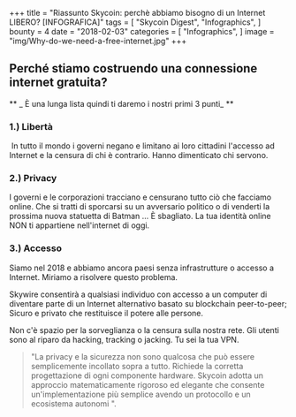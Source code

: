 +++
title = "Riassunto Skycoin: perchè abbiamo bisogno di un Internet LIBERO? [INFOGRAFICA]"
tags = [
    "Skycoin Digest",
    "Infographics",
]
bounty = 4
date = "2018-02-03"
categories = [
    "Infographics",
]
image = "img/Why-do-we-need-a-free-internet.jpg"
+++

## Perché stiamo costruendo una connessione internet gratuita?

** _ È una lunga lista quindi ti daremo i nostri primi 3 punti_ **

### 1.) Libertà

 In tutto il mondo i governi negano e limitano ai loro cittadini l'accesso ad Internet e la censura di chi è contrario. Hanno dimenticato chi servono.

### 2.) Privacy

I governi e le corporazioni tracciano e censurano tutto ciò che facciamo online. Che si tratti di sporcarsi su un avversario politico o di venderti la prossima nuova statuetta di Batman ... È sbagliato. La tua identità online NON ti appartiene nell'internet di oggi.

### 3.) Accesso

Siamo nel 2018 e abbiamo ancora paesi senza infrastrutture o accesso a Internet. Miriamo a risolvere questo problema.

Skywire consentirà a qualsiasi individuo con accesso a un computer di diventare parte di un Internet alternativo basato su blockchain peer-to-peer; Sicuro e privato che restituisce il potere alle persone.

Non c'è spazio per la sorveglianza o la censura sulla nostra rete. Gli utenti sono al riparo da hacking, tracking o jacking. Tu sei la tua VPN.

> "La privacy e la sicurezza non sono qualcosa che può essere semplicemente incollato sopra a tutto. Richiede la corretta progettazione di ogni componente hardware. Skycoin adotta un approccio matematicamente rigoroso ed elegante che consente un'implementazione più semplice avendo un protocollo e un ecosistema autonomi ".
